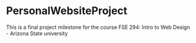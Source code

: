 # PersonalWebsiteProject
This is a final project milestone for the course FSE 294: Intro to Web Design - Arizona State university
